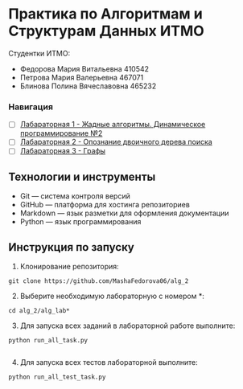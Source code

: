 # Практика по Алгоритмам и Cтруктурам Данных ИТМО
Студентки ИТМО:
- Федорова Мария Витальевна 410542
- Петрова Мария Валерьевна 467071
- Блинова Полина Вячеславовна 465232


### Навигация

- [ ] [Лабараторная 1 - Жадные алгоритмы. Динамическое программирование №2 ](alg_lab1)
- [ ] [Лабараторная 2 - Опознание двоичного дерева поиска ](alg_lab2)
- [ ] [Лабараторная 3 - Графы ](alg_lab3)

## Технологии и инструменты
- Git — система контроля версий
- GitHub — платформа для хостинга репозиториев
- Markdown — язык разметки для оформления документации
- Python — язык программирования
  
## Инструкция по запуску

1. Клонирование репозитория:
   
  ```
  git clone https://github.com/MashaFedorova06/alg_2
  ```
2. Выберите необходимую лабораторную с номером *:
   
  ```
  cd alg_2/alg_lab*

  ```

3. Для запуска всех заданий в лабораторной работе выполните:
   
  ```
  python run_all_task.py
   
  ```
4. Для запуска всех тестов лабораторной выполните:
   
  ```
  python run_all_test_task.py

  ```

